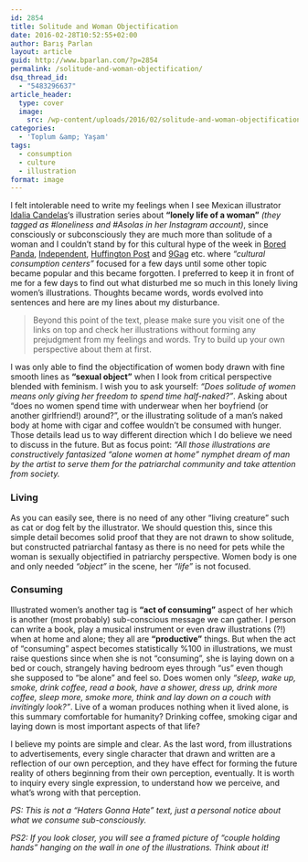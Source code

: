 ```yaml
---
id: 2854
title: Solitude and Woman Objectification
date: 2016-02-28T10:52:55+02:00
author: Barış Parlan
layout: article
guid: http://www.bparlan.com/?p=2854
permalink: /solitude-and-woman-objectification/
dsq_thread_id:
  - "5483296637"
article_header:
  type: cover
  image:
    src: /wp-content/uploads/2016/02/solitude-and-woman-objectification.jpg
categories:
  - 'Toplum &amp; Yaşam'
tags:
  - consumption
  - culture
  - illustration
format: image
---
```


I felt intolerable need to write my feelings when I see Mexican illustrator <a href="https://www.instagram.com/idaliacandelas/" target="_blank">Idalia Candelas</a>&#8216;s illustration series about **&#8220;lonely life of a woman&#8221;** _(they tagged as #loneliness and #Asolas in her Instagram account)_, since consciously or subconsciously they are much more than solitude of a woman and I couldn&#8217;t stand by for this cultural hype of the week in <a href="http://www.boredpanda.com/single-woman-illustrations-alone-postmodern-loneliness-idalia-candelas/" target="_blank">Bored Panda</a>, <a href="http://www.independent.co.uk/arts-entertainment/art/news/illustrator-captures-the-simple-joy-of-being-single-a6863071.html" target="_blank">Independent</a>, <a href="http://www.huffingtonpost.com/entry/black-and-white-illustrations-depict-women-quite-happily-being-alone_us_56ab9cfbe4b077d4fe8dd141" target="_blank">Huffington Post</a> and <a href="http://9gag.com/gag/aq5j6jM/these-drawings-perfectly-capture-the-beauty-of-single-life-by-idalia-candelas" target="_blank">9Gag</a> etc. where _&#8220;cultural consumption centers&#8221;_ focused for a few days until some other topic became popular and this became forgotten. I preferred to keep it in front of me for a few days to find out what disturbed me so much in this lonely living women&#8217;s illustrations. Thoughts became words, words evolved into sentences and here are my lines about my disturbance.

> Beyond this point of the text, please make sure you visit one of the links on top and check her illustrations without forming any prejudgment from my feelings and words. Try to build up your own perspective about them at first.

I was only able to find the objectification of women body drawn with fine smooth lines as **&#8220;sexual object&#8221;** when I look from critical perspective blended with feminism. I wish you to ask yourself: _&#8220;Does solitude of women means only giving her freedom to spend time half-naked?&#8221;_. Asking about &#8220;does no women spend time with underwear when her boyfriend (or another girlfriend!) around?&#8221;, or the illustrating solitude of a man&#8217;s naked body at home with cigar and coffee wouldn&#8217;t be consumed with hunger. Those details lead us to way different direction which I do believe we need to discuss in the future. But as focus point: _&#8220;All those illustrations are constructively fantasized &#8220;alone women at home&#8221; nymphet dream of man by the artist to serve them for the patriarchal community and take attention from society._

### Living

As you can easily see, there is no need of any other &#8220;living creature&#8221; such as cat or dog felt by the illustrator. We should question this, since this simple detail becomes solid proof that they are not drawn to show solitude, but constructed patriarchal fantasy as there is no need for pets while the woman is sexually objectified in patriarchy perspective. Women body is one and only needed _&#8220;object&#8221;_ in the scene, her _&#8220;life&#8221;_ is not focused.

### Consuming

Illustrated women&#8217;s another tag is **&#8220;act of consuming&#8221;** aspect of her which is another (most probably) sub-conscious message we can gather. I person can write a book, play a musical instrument or even draw illustrations (?!) when at home and alone; they all are **&#8220;productive&#8221;** things. But when the act of &#8220;consuming&#8221; aspect becomes statistically %100 in illustrations, we must raise questions since when she is not &#8220;consuming&#8221;, she is laying down on a bed or couch, strangely having bedroom eyes through &#8220;us&#8221; even though she supposed to &#8220;be alone&#8221; and feel so. Does women only _&#8220;sleep, wake up, smoke, drink coffee, read a book, have a shower, dress up, drink more coffee, sleep more, smoke more, think and lay down on a couch with invitingly look?&#8221;_. Live of a woman produces nothing when it lived alone, is this summary comfortable for humanity? Drinking coffee, smoking cigar and laying down is most important aspects of that life?

I believe my points are simple and clear. As the last word, from illustrations to advertisements, every single character that drawn and written are a reflection of our own perception, and they have effect for forming the future reality of others beginning from their own perception, eventually. It is worth to inquiry every single expression, to understand how we perceive, and what&#8217;s wrong with that perception.

_PS: This is not a &#8220;Haters Gonna Hate&#8221; text, just a personal notice about what we consume sub-consciously._

_PS2: If you look closer, you will see a framed picture of &#8220;couple holding hands&#8221; hanging on the wall in one of the illustrations. Think about it!_

&nbsp;

